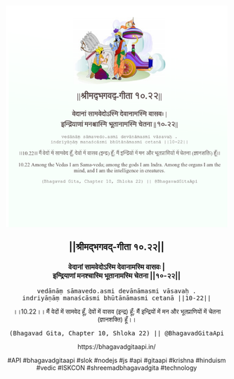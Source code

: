 <img src="../../asset/BG_10_22.png"/>
<center><h2>||श्रीमद्‍भगवद्‍-गीता १०.२२||</h2>
<h3>वेदानां सामवेदोऽस्मि देवानामस्मि वासवः |<br/>इन्द्रियाणां मनश्चास्मि भूतानामस्मि चेतना ||१०-२२||</h3>
<pre>vedānāṃ sāmavedo.asmi devānāmasmi vāsavaḥ .<br/>indriyāṇāṃ manaścāsmi bhūtānāmasmi cetanā ||10-22||</pre>
<p>।।10.22।। मैं वेदों में सामवेद हूँ, देवों में वासव (इन्द्र) हूँ; मैं इन्द्रियों में मन और भूतप्राणियों में चेतना (ज्ञानशक्ति) हूँ।।</p>
<pre>(Bhagavad Gita, Chapter 10, Shloka 22) || @BhagavadGitaApi</pre><p>https://bhagavadgitaapi.in/</p><p>#API #bhagavadgitaapi #slok #nodejs #js #api #gitaapi #krishna #hinduism #vedic #ISKCON #shreemadbhagavadgita #technology</p></center>